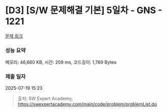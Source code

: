 # [D3] [S/W 문제해결 기본] 5일차 - GNS - 1221 

[문제 링크](https://swexpertacademy.com/main/code/problem/problemDetail.do?contestProbId=AV14jJh6ACYCFAYD) 

### 성능 요약

메모리: 46,660 KB, 시간: 209 ms, 코드길이: 1,769 Bytes

### 제출 일자

2025-07-19 15:23



> 출처: SW Expert Academy, https://swexpertacademy.com/main/code/problem/problemList.do
